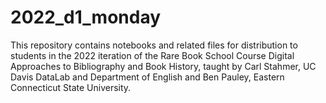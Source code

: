 # 2022_d1_monday
This repository contains notebooks and related files for distribution to students in the 2022 iteration of the Rare Book School Course Digital Approaches to Bibliography and Book History, taught by Carl Stahmer, UC Davis DataLab and Department of English and Ben Pauley, Eastern Connecticut State University.

